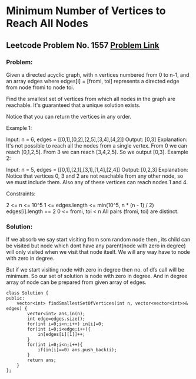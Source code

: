 # Minimum Number of Vertices to Reach All Nodes
## Leetcode Problem No. 1557 [Problem Link](https://leetcode.com/problems/minimum-number-of-vertices-to-reach-all-nodes/)
### Problem:
Given a directed acyclic graph, with n vertices numbered from 0 to n-1, and an array edges where edges[i] = [fromi, toi] represents a directed edge from node fromi to node toi.

Find the smallest set of vertices from which all nodes in the graph are reachable. It's guaranteed that a unique solution exists.

Notice that you can return the vertices in any order.

 

Example 1:



Input: n = 6, edges = [[0,1],[0,2],[2,5],[3,4],[4,2]]
Output: [0,3]
Explanation: It's not possible to reach all the nodes from a single vertex. From 0 we can reach [0,1,2,5]. From 3 we can reach [3,4,2,5]. So we output [0,3].
Example 2:



Input: n = 5, edges = [[0,1],[2,1],[3,1],[1,4],[2,4]]
Output: [0,2,3]
Explanation: Notice that vertices 0, 3 and 2 are not reachable from any other node, so we must include them. Also any of these vertices can reach nodes 1 and 4.
 

Constraints:

2 <= n <= 10^5
1 <= edges.length <= min(10^5, n * (n - 1) / 2)
edges[i].length == 2
0 <= fromi, toi < n
All pairs (fromi, toi) are distinct.

### Solution:
If we absorb we say start visiting from som random node then , its child can be visited but node which dont have any parent(node with zero in degree) will only visited when 
we visit that node itself. We will any way have to node with zero in degree.

But if we start visiting node with zero in degree then no. of dfs call will be minimum.
So our set of solution is node with zero in degree.
And in degree array of node can be prepared from given array of edges.
```
class Solution {
public:
    vector<int> findSmallestSetOfVertices(int n, vector<vector<int>>& edges) {
        vector<int> ans,in(n);
        int edge=edges.size();
        for(int i=0;i<n;i++) in[i]=0;
        for(int i=0;i<edge;i++){
            in[edges[i][1]]++;
        }
        for(int i=0;i<n;i++){
            if(in[i]==0) ans.push_back(i);
        }
        return ans;
    }
};
```
